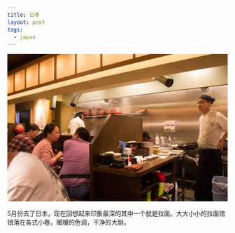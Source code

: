 ```yaml
---
title: 日本
layout: post
tags:
  - japan
---
```


[![日本拉面](/media/files/IMG_6809.jpg)]()

5月份去了日本，现在回想起来印象最深的其中一个就是拉面。大大小小的拉面馆错落在各式小巷，暧暧的色调，干净的大厨。
